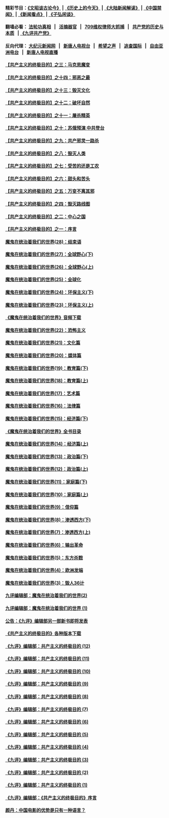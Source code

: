 #### 精彩节目：[《文昭谈古论今》](http://134.209.198.168/wenzhao) | [《历史上的今天》](http://134.209.198.168/today-in-history) | [《大陆新闻解读》](http://134.209.198.168/ntdtv-comedy) | [《中国禁闻》](http://134.209.198.168/ntdtv-news) | [《新闻看点》](http://134.209.198.168/news-insight) | [《子弘闲谈》](http://134.209.198.168/zihongxiantan/) 

  #### 翻墙必看： [法轮功真相](http://134.209.198.168:10000/videos/truth.html) &nbsp;&nbsp;|&nbsp;&nbsp; [活摘器官](http://134.209.198.168:10000/videos/res/Organs/) &nbsp;&nbsp;|&nbsp;&nbsp; [709维权律师大抓捕](http://134.209.198.168:10000/videos/709/) &nbsp;&nbsp;|&nbsp;&nbsp; [共产党的历史与本质](http://134.209.198.168:10000/videos/ccp.html) &nbsp;&nbsp;| [《九评共产党》](http://134.209.198.168:10000/videos/jiuping/) 

#### 反向代理： [大纪元新闻网](http://134.209.198.168:10080/) &nbsp;&nbsp;|&nbsp;&nbsp; [新唐人电视台](http://134.209.198.168:8000/) &nbsp;&nbsp;|&nbsp;&nbsp; [希望之声](http://134.209.198.168:8200/) &nbsp;&nbsp;|&nbsp;&nbsp; [追查国际](http://134.209.198.168:10010/) &nbsp;&nbsp;|&nbsp;&nbsp; [自由亚洲电台](http://134.209.198.168:9800/) &nbsp;&nbsp;|&nbsp;&nbsp; [新唐人电视直播](http://134.209.198.168/) 

#### [【共产主义的终极目的】之三：马克思魔变](../pages/nsc422/n11061941.md?t=04011537) 

#### [【共产主义的终极目的】之十四：邪恶之最](../pages/nsc422/n11150249.md?t=04011537) 

#### [【共产主义的终极目的】之十三：毁灭文化](../pages/nsc422/n11135227.md?t=04011537) 

#### [【共产主义的终极目的】之十二：破坏自然](../pages/nsc422/n11135214.md?t=04011537) 

#### [【共产主义的终极目的】之十一：屠杀精英](../pages/nsc422/n11118442.md?t=04011537) 

#### [【共产主义的终极目的】之十：苏俄预演 中共登台](../pages/nsc422/n11118424.md?t=04011537) 

#### [【共产主义的终极目的】之九：共产邪灵一路杀](../pages/nsc422/n11114139.md?t=04011537) 

#### [【共产主义的终极目的】之八：毁灭人类](../pages/nsc422/n11108503.md?t=04011537) 

#### [【共产主义的终极目的】之七：受苦的还是工农](../pages/nsc422/n11101809.md?t=04011537) 

#### [【共产主义的终极目的】之六：甜头和苦头](../pages/nsc422/n11096971.md?t=04011537) 

#### [【共产主义的终极目的】之五：万变不离其邪](../pages/nsc422/n11091285.md?t=04011537) 

#### [【共产主义的终极目的】之四：毁灭路线图](../pages/nsc422/n11086284.md?t=04011537) 

#### [【共产主义的终极目的】之二：中心之国](../pages/nsc422/n11047728.md?t=04011537) 

#### [【共产主义的终极目的】之一：序言](../pages/nsc422/n11086077.md?t=04011537) 

#### [魔鬼在统治着我们的世界(28)：结束语](../pages/nsc422/n10936246.md?t=04011537) 

#### [魔鬼在统治着我们的世界(27)：全球野心(下)](../pages/nsc422/n10928319.md?t=04011537) 

#### [魔鬼在统治着我们的世界(26)：全球野心(上)](../pages/nsc422/n10900318.md?t=04011537) 

#### [魔鬼在统治着我们的世界(25)：全球化](../pages/nsc422/n10788205.md?t=04011537) 

#### [魔鬼在统治着我们的世界(24)：环保主义(下)](../pages/nsc422/n10695307.md?t=04011537) 

#### [魔鬼在统治着我们的世界(23)：环保主义(上)](../pages/nsc422/n10688613.md?t=04011537) 

#### [《魔鬼在统治着我们的世界》音频下载](../pages/nsc422/n10635553.md?t=04011537) 

#### [魔鬼在统治着我们的世界(22)：恐怖主义](../pages/nsc422/n10614727.md?t=04011537) 

#### [魔鬼在统治着我们的世界(21)：文化篇](../pages/nsc422/n10597706.md?t=04011537) 

#### [魔鬼在统治着我们的世界(20)：媒体篇](../pages/nsc422/n10586579.md?t=04011537) 

#### [魔鬼在统治着我们的世界(19)：教育篇(下)](../pages/nsc422/n10564808.md?t=04011537) 

#### [魔鬼在统治着我们的世界(18)：教育篇(上)](../pages/nsc422/n10526970.md?t=04011537) 

#### [魔鬼在统治着我们的世界(17)：艺术篇](../pages/nsc422/n10499093.md?t=04011537) 

#### [魔鬼在统治着我们的世界(16)：法律篇](../pages/nsc422/n10485969.md?t=04011537) 

#### [魔鬼在统治着我们的世界(15)：经济篇(下)](../pages/nsc422/n10469975.md?t=04011537) 

#### [《魔鬼在统治着我们的世界》全书目录](../pages/nsc422/n10464261.md?t=04011537) 

#### [魔鬼在统治着我们的世界(14)：经济篇(上)](../pages/nsc422/n10457370.md?t=04011537) 

#### [魔鬼在统治着我们的世界(13)：政治篇(下)](../pages/nsc422/n10448270.md?t=04011537) 

#### [魔鬼在统治着我们的世界(12)：政治篇(上)](../pages/nsc422/n10444576.md?t=04011537) 

#### [魔鬼在统治着我们的世界(11)：家庭篇(下)](../pages/nsc422/n10440961.md?t=04011537) 

#### [魔鬼在统治着我们的世界(10)：家庭篇(上)](../pages/nsc422/n10435448.md?t=04011537) 

#### [魔鬼在统治着我们的世界(9)：信仰篇](../pages/nsc422/n10432159.md?t=04011537) 

#### [魔鬼在统治着我们的世界(8)：渗透西方(下)](../pages/nsc422/n10429603.md?t=04011537) 

#### [魔鬼在统治着我们的世界(7)：渗透西方(上)](../pages/nsc422/n10426013.md?t=04011537) 

#### [魔鬼在统治着我们的世界(6)：输出革命](../pages/nsc422/n10421536.md?t=04011537) 

#### [魔鬼在统治着我们的世界(5)：东方杀戮](../pages/nsc422/n10417707.md?t=04011537) 

#### [魔鬼在统治着我们的世界(4)：欧洲发端](../pages/nsc422/n10414890.md?t=04011537) 

#### [魔鬼在统治着我们的世界(3)：毁人36计](../pages/nsc422/n10411583.md?t=04011537) 

#### [九评编辑部：魔鬼在统治着我们的世界(2)](../pages/nsc422/n10410036.md?t=04011537) 

#### [九评编辑部：魔鬼在统治着我们的世界 (1)](../pages/nsc422/n10406825.md?t=04011537) 

#### [公告：《九评》编辑部另一部新书即将发表](../pages/nsc422/n10405104.md?t=04011537) 

#### [《共产主义的终极目的》各种版本下载](../pages/nsc422/n10022138.md?t=04011537) 

#### [《九评》编辑部：共产主义的终极目的 (12)](../pages/nsc422/n9933272.md?t=04011537) 

#### [《九评》编辑部：共产主义的终极目的 (11)](../pages/nsc422/n9924973.md?t=04011537) 

#### [《九评》编辑部：共产主义的终极目的 (10)](../pages/nsc422/n9920883.md?t=04011537) 

#### [《九评》编辑部：共产主义的终极目的 (9)](../pages/nsc422/n9916363.md?t=04011537) 

#### [《九评》编辑部：共产主义的终极目的 (8)](../pages/nsc422/n9912488.md?t=04011537) 

#### [《九评》编辑部：共产主义的终极目的 (7)](../pages/nsc422/n9901176.md?t=04011537) 

#### [《九评》编辑部：共产主义的终极目的 (6)](../pages/nsc422/n9899359.md?t=04011537) 

#### [《九评》编辑部：共产主义的终极目的 (5)](../pages/nsc422/n9893174.md?t=04011537) 

#### [《九评》编辑部：共产主义的终极目的 (4)](../pages/nsc422/n9891246.md?t=04011537) 

#### [《九评》编辑部：共产主义的终极目的 (3)](../pages/nsc422/n9879879.md?t=04011537) 

#### [《九评》编辑部：共产主义的终极目的 (2)](../pages/nsc422/n9876205.md?t=04011537) 

#### [《九评》编辑部：共产主义的终极目的 (1)](../pages/nsc422/n9865857.md?t=04011537) 

#### [《九评》编辑部：《共产主义的终极目的》序言](../pages/nsc422/n9862666.md?t=04011537) 

#### [颜丹：中国电影的优势是只有一种语言？](../pages/nsc422/n9583062.md?t=04011537) 

